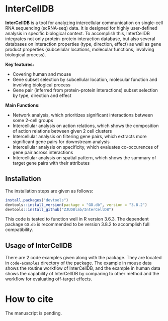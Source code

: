 # InterCellDB

**InterCellDB** is a tool for analyzing intercellular communication on single-cell RNA sequencing (scRNA-seq) data. It is designed for highly user-defined analysis in specific biological context. To accomplish this,  InterCellDB integrates not only protein-protein interaction database, but also several databases on interaction properties (type, direction, effect) as well as gene product properties (subcellular locations,  molecular functions, involving biological process).

**Key features:**

- Covering human and mouse
- Gene subset selection by subcellular location, molecular function and involving biological process
- Gene pair (inferred from protein-protein interactions) subset selection by type, direction and effect

**Main Functions:**

- Network analysis, which prioritizes significant interactions between some 2-cell groups
- Intercellular analysis on action relations, which shows the composition of action relations between given 2 cell clusters
- Intercellular analysis on filtering gene pairs, which extracts more significant gene pairs for downstream analysis
- Intercellular analysis on specificity, which evaluates co-occurences of gene pair across interactions
- Intercellular analysis on spatial pattern, which shows the summary of target gene pairs with their attributes

## Installation

The installation steps are given as follows: 

``` R
install.packages("devtools")
devtools::install_version(package = "GO.db", version = "3.8.2")
devtools::install_github("ZJUDBlab/InterCellDB")
```

This code is tested to function well in R version 3.6.3. The dependent package `GO.db` is recommended to be version 3.8.2 to accomplish full compatibility.

## Usage of InterCellDB

There are 2 code examples given along with the package. They are located in `code-examples` directory of the package. The example in mouse data shows the routine workflow of InterCellDB, and the example in human data shows the capability of InterCellDB by comparing to other method and the workflow for evaluating off-target effects.

# How to cite

The manuscript is pending.
